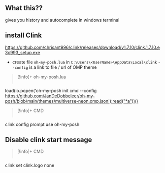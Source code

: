 
## What this??
gives you history and autocomplete in windows terminal

## install Clink

https://github.com/chrisant996/clink/releases/download/v1.7.10/clink.1.7.10.e3c993_setup.exe

* create file `oh-my-posh.lua` in `C:\Users\<UserName>\AppData\Local\clink`
`--config` is a link to file / url of OMP theme

>[!info]+ oh-my-posh.lua
>```lua
load(io.popen('oh-my-posh init cmd --config https://github.com/JanDeDobbeleer/oh-my-posh/blob/main/themes/multiverse-neon.omp.json'):read("*a"))()

>[!info]+ CMD
>```batch
clink config prompt use oh-my-posh


## Disable clink start message
>[!info]+ CMD
>```batch
clink set clink.logo none